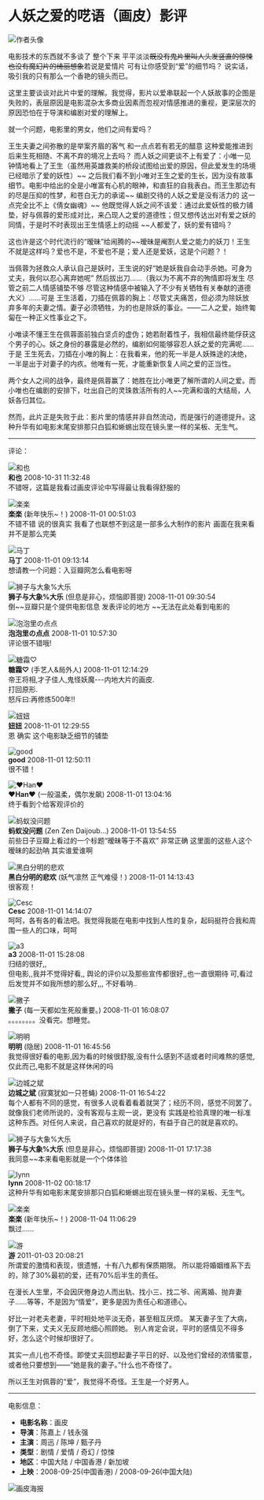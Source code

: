 # 人妖之爱的呓语（画皮）影评

![作者头像](https://img1.doubanio.com/icon/u1663556-18.jpg)

电影技术的东西就不多谈了 整个下来 平平淡淡~~既没有鬼片里叫人头发竖直的惊悚 也没有魔幻片的绮丽想象~~若说是爱情片 可有让你感受到“爱”的细节吗？ 说实话，吸引我的只有那么一个香艳的镜头而已。

这里主要谈谈对此片中爱的理解。我觉得，影片以爱串联起一个人妖故事的企图是失败的，表层原因是电影混杂太多商业因素而忽视对情感推进的重视，更深层次的原因恐怕在于导演和编剧对爱的理解上。

就一个问题，电影里的男女，他们之间有爱吗？

王生夫妻之间弥散的是举案齐眉的客气 和一点点若有若无的醋意 这种爱能推进到后来生死相随、不离不弃的境况上去吗？ 而人妖之间更谈不上有爱了：小唯一见钟情地看上了王生（虽然用英雄救美的桥段试图给出爱的原因，但此爱发生的场境已经暗示了爱的妖性）~~ 之后我们看不到小唯对王生之爱的生长，因为没有故事细节。电影中给出的全是小唯富有心机的眼神，和直狂的自我表白。而王生那边有的尽是压抑的性梦，和苍白无力的承诺~~ 编剧交待的人妖之爱是没有活力的 这一点完全比不上《倩女幽魂》~~ 他既觉得人妖之间不该爱：通过此爱妖性的极力铺垫，好与佩蓉的爱形成对比，来凸现人之爱的道德性；但又想传达出对有爱之妖的同情，于是时不时表现出王生情感上的动摇 ~~人都爱了，妖的爱有错吗？

这也许是这个时代流行的“暧昧”给闹腾的~~暧昧是阉割人爱之能力的妖刀！王生不就是这样吗？爱也不是，不爱也不是；爱人还是爱妖，这是个问题？！

当佩蓉为拯救众人承认自己是妖时，王生说的好“她是妖我自会动手杀她。可身为丈夫，我何以忍心离弃她呢” 然后拔出刀……（我以为不离不弃的殉情即将发生 尽管之前二人情感铺垫不够 尽管这种情感中被输入了不少有关牺牲有关奉献的道德大义）……可是 王生活着，刀插在佩蓉的胸上：尽管丈夫痛苦，但必须为除妖放弃多年的夫妻之情。妻子必须牺牲，为的也是除妖的事业。——二人之爱，始终匍匐在一种正义性事业之下。

小唯读不懂王生在佩蓉面前独白坚贞的虚伪；她若耐着性子，我相信最终能俘获这个男子的心。妖之身份的暴露是必然的，编剧如何能够容忍人妖之爱的完满呢……于是 王生死去，刀插在小唯的胸上：在我看来，他的死一半是人妖殊途的决绝，一半是出于对妻子的内疚。他唯有一死，才能重新恢复人间之爱的正当性。

两个女人之间的战争，最终是佩蓉赢了：她胜在比小唯更了解所谓的人间之爱。而小唯也在编剧的安排下，吐出自己的灵珠救活所有的人~~完满和谐的大结局，人妖各归其位。 

然而，此片正是失败于此：影片里的情感并非自然流动，而是强行的道德提升。这种升华有如电影末尾安排那只白狐和蜥蜴出现在镜头里一样的呆板、无生气。

---

评论：

![和也](https://img2.doubanio.com/icon/u1113572-1.jpg)  
**和也** 2008-10-31 11:32:48  
不错呀，这篇是我看过画皮评论中写得最让我看得舒服的

![楽楽](https://img9.doubanio.com/icon/up2393306-24.jpg)  
**楽楽** (新年快乐~！) 2008-11-01 00:51:03  
不错不错 说的很真实 我看了也联想不到这是一部多么大制作的影片 画面在我来看 并不是那么完美

![马丁](https://img1.doubanio.com/icon/user_normal.jpg)  
**马丁** 2008-11-01 09:13:14  
想请教一个问题：入豆瓣网怎么看电影呀

![狮子与大象%大乐](https://img1.doubanio.com/icon/u1663556-18.jpg)  
**狮子与大象%大乐** (但息是非心，烦恼即菩提) 2008-11-01 09:30:54  
倒~~豆瓣只是个提供电影信息 发表评论的地方 ~~无法在此处看到电影的

![泡泡里の点点](https://img9.doubanio.com/icon/up3140938-4.jpg)  
**泡泡里の点点** 2008-11-01 10:57:30  
评论很不错哦!

![糖霜♡](https://img9.doubanio.com/icon/up2152872-85.jpg)  
**糖霜♡** (手艺人&局外人) 2008-11-01 12:14:29  
帝王将相,才子佳人,鬼怪妖魔---内地大片的画皮.  
打回原形.  
怒斥曰:再修炼500年!!

![妞妞](https://img3.doubanio.com/icon/up2299176-3.jpg)  
**妞妞** 2008-11-01 12:29:55  
恩 确实 这个电影缺乏细节的铺垫

![good](https://img3.doubanio.com/icon/up1926222-2.jpg)  
**good** 2008-11-01 12:50:11  
很不错！

![♥Han♥](https://img9.doubanio.com/icon/up2147515-24.jpg)  
**♥Han♥** (一般温柔，偶尔发飙) 2008-11-01 13:04:16  
终于看到个给客观评价的

![蚂蚁没问题](https://img1.doubanio.com/icon/up2254558-8.jpg)  
**蚂蚁没问题** (Zen Zen Daijoub...) 2008-11-01 13:54:55  
前些日子豆瓣上看过的一个标题“暧昧等于不喜欢” 非常正确 这里面的这些人这个暧昧的起劲呐 其实谁爱谁啊

![黑白分明的悲欢](https://img1.doubanio.com/icon/up2238527-8.jpg)  
**黑白分明的悲欢** (妖气凛然 正气难侵！) 2008-11-01 14:13:43  
很客观！

![Cesc](https://img1.doubanio.com/icon/user_normal.jpg)  
**Cesc** 2008-11-01 14:14:07  
呵呵，各有各的看法吧。我觉得我能在电影中找到人性的复杂，起码挺符合我和周围一些人的口味，呵呵

![a3](https://img1.doubanio.com/icon/up2604202-8.jpg)  
**a3** 2008-11-01 15:28:08  
归结的很好,,  
但电影,,我并不觉得好看,, 舆论的评价以及那些宣传都很好,,也一直很期待 可,看过后发觉并不如我所想的那么好,,, 不好看呐..

![撇子](https://img2.doubanio.com/icon/up1547030-21.jpg)  
**撇子** (每一天都如生死般重要。) 2008-11-01 16:08:07  
。。。。。。。。没看完。想睡觉。

![明明](https://img9.doubanio.com/icon/up3060923-4.jpg)  
**明明** (隐居) 2008-11-01 16:45:56  
我觉得很好看的电影,因为看的时候很舒服,没有什么感到不适或者时间难熬的感觉,仅此而己,电影不就是这样休闲的吗

![边城之斌](https://img2.doubanio.com/icon/up2793878-1.jpg)  
**边城之斌** (寂寞犹如一只苍蝇) 2008-11-01 16:54:22  
每个人都有不同的感觉，有很多人说看着看着就哭了；经历不同，感觉不同罢了。 就像我们老师所说的，没有客观与主观一说，更没有 实践是检验真理的唯一标准 这种东西。对任何人来说，自己喜欢的就是好的，有益于自己的就是喜欢的。

![狮子与大象%大乐](https://img1.doubanio.com/icon/up1663556-18.jpg)  
**狮子与大象%大乐** (但息是非心，烦恼即菩提) 2008-11-01 17:17:38  
我同意~~本来看电影就是一个个体体验

![lynn](https://img9.doubanio.com/icon/up1461797-34.jpg)  
**lynn** 2008-11-02 00:18:17  
这种升华有如电影末尾安排那只白狐和蜥蜴出现在镜头里一样的呆板、无生气。

![楽楽](https://img9.doubanio.com/icon/up2393306-24.jpg)  
**楽楽** (新年快乐~！) 2008-11-04 11:06:29  
飘过……

![游](https://img1.doubanio.com/icon/up28517743-159.jpg)  
**游** 2011-01-03 20:08:21  
所谓爱的激情和表现，很遗憾，十有八九都有保质期限。 所以能将婚姻维系下去的，除了30%最初的爱，还有70%后半生的责任。

在漫长人生里，不会因厌倦身边人而出轨、找小三、找二爷、闹离婚、抛弃妻子……等等，不是因为“情爱”，更多是因为责任心和道德心。

好比一对老夫老妻，平时相处地平淡无奇，甚至相互厌烦。 某天妻子生了大病，倒了下来，丈夫义无反顾地细心照顾她。 别人肯定会说，平时的感情见不得多好，怎么这个时候却很好了。

其实一点儿也不奇怪。即使丈夫回想起妻子平日的好、以及他们曾经的浓情蜜意，或者他只要想到——“她是我的妻子。”什么也不奇怪了。

所以王生对佩蓉的“爱”，我觉得不奇怪。王生是一个好男人。

---

电影信息：

- **电影名称**：画皮
- **导演**：陈嘉上 / 钱永强
- **主演**：周迅 / 陈坤 / 甄子丹
- **类型**：剧情 / 爱情 / 奇幻 / 惊悚
- **地区**：中国大陆 / 中国香港 / 新加坡
- **上映**：2008-09-25(中国香港) / 2008-09-26(中国大陆)

![画皮海报](https://img2.doubanio.com/view/photo/s_ratio_poster/public/p462058001.webp)